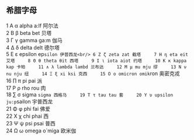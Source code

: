 ## 希腊字母
1 Α α alpha a:lf 阿尔法  
2 Β β beta bet 贝塔    
3 Γ γ gamma ga:m 伽马    
4 Δ δ delta delt 德尔塔    
5 Ε ε epsilon ep`silon 伊普西龙<br/>
6 Ζ ζ zeta zat 截塔    
7 Η η eta eit 艾塔    
8 Θ θ theta θit 西塔    
9 Ι ι iota aiot 约塔    
10 Κ κ kappa kap 卡帕    
11 ∧ λ lambda lambd 兰布达    
12 Μ μ mu mju 缪    
13 Ν ν nu nju 纽    
14 Ξ ξ xi ksi 克西    
15 Ο ο omicron omik`ron 奥密克戎    
16 ∏ π pi pai 派    
17 Ρ ρ rho rou 肉    
18 ∑ σ sigma `sigma 西格马    
19 Τ τ tau tau 套    
20 Υ υ upsilon ju:p`sailon 宇普西龙     
21 Φ φ phi fai 佛爱    
22 Χ χ chi phai 西    
23 Ψ ψ psi psai 普西    
24 Ω ω omega o`miga 欧米伽
